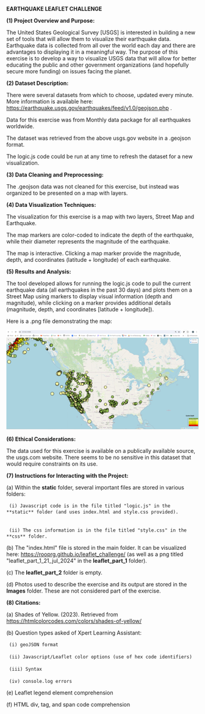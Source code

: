 **EARTHQUAKE LEAFLET CHALLENGE**


**(1) Project Overview and Purpose:**


The United States Geological Survey [USGS] is interested in building a new set of tools that will allow them to visualize their earthquake data. Earthquake data is collected from all over the world each day and there are advantages to displaying it in a meaningful way. The purpose of this exercise is to develop a way to visualize USGS data that will allow for better educating the public and other government organizations (and hopefully secure more funding) on issues facing the planet.


**(2) Dataset Description:**


There were several datasets from which to choose, updated every minute. More information is available here: https://earthquake.usgs.gov/earthquakes/feed/v1.0/geojson.php .

Data for this exercise was from Monthly data package for all earthquakes worldwide.


The dataset was retrieved from the above usgs.gov website in a .geojson format.


The logic.js code could be run at any time to refresh the dataset for a new visualization.


**(3) Data Cleaning and Preprocessing:**


The .geojson data was not cleaned for this exercise, but instead was organized to be presented on a map with layers.


**(4) Data Visualization Techniques:**


The visualization for this exercise is a map with two layers, Street Map and Earthquake.

The map markers are color-coded to indicate the depth of the earthquake, while their diameter represents the magnitude of the earthquake.

The map is interactive. Clicking a map marker provide the magnitude, depth, and coordinates (latitude + longitude) of each earthquake.


**(5) Results and Analysis:**


The tool developed allows for running the logic.js code to pull the current earthquake data (all earthquakes in the past 30 days) and plots them on a Street Map using markers to display visual information (depth and magnitude), while clicking on a marker provides additional details (magnitude, depth, and coordinates [latitude + longitude]).

Here is a .png file demonstrating the map:


![Earthquake Map](/leaflet_part_1/leaflet_part_1_21_jul_2024.png)


**(6) Ethical Considerations:**


The data used for this exercise is available on a publically available source, the usgs.com website. There seems to be no sensitive in this dataset that would require constraints on its use.



**(7) Instructions for Interacting with the Project:**

(a) Within the **static** folder, several important files are stored in various folders:

     (i) Javascript code is in the file titled "logic.js" in the **static** folder (and uses index.html and style.css provided).


     (ii) The css information is in the file titled "style.css" in the **css** folder.


(b) The "index.html" file is stored in the main folder.  It can be visualized here: https://rooprg.github.io/leaflet_challenge/ (as well as a png titled "leaflet_part_1_21_jul_2024" in the **leaflet_part_1** folder).


(c) The **leaflet_part_2** folder is empty.


(d) Photos used to describe the exercise and its output are stored in the **Images** folder. These are not considered part of the exercise.


**(8) Citations:**

(a) Shades of Yellow. (2023). Retrieved from https://htmlcolorcodes.com/colors/shades-of-yellow/

(b) Question types asked of Xpert Learning Assistant:

     (i) geoJSON format

     (ii) Javascript/Leaflet color options (use of hex code identifiers)

     (iii) Syntax

     (iv) console.log errors

(e) Leaflet legend element comprehension

(f) HTML div, tag, and span code comprehension
